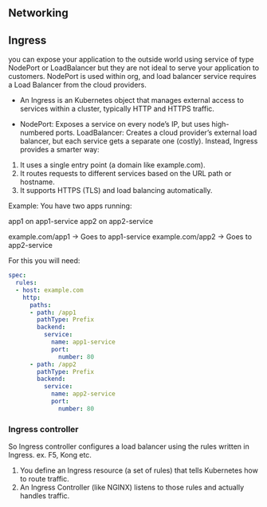 ## Networking



## Ingress

you can expose your application to the outside world using service of type NodePort or LoadBalancer but they are not ideal to serve your application to customers. NodePort is used within org, and load balancer service requires a Load Balancer from the cloud providers.

- An Ingress is an Kubernetes  object that manages external access to services within a cluster, typically HTTP and HTTPS traffic.

- NodePort: Exposes a service on every node’s IP, but uses high-numbered ports. LoadBalancer: Creates a cloud provider’s external load balancer, but each service gets a separate one (costly). Instead, Ingress provides a smarter way:
1. It uses a single entry point (a domain like example.com).
2. It routes requests to different services based on the URL path or hostname.
3. It supports HTTPS (TLS) and load balancing automatically.

Example: You have two apps running:

app1 on app1-service
app2 on app2-service

example.com/app1 → Goes to app1-service
example.com/app2 → Goes to app2-service

For this you will need:

```yaml
spec:
  rules:
  - host: example.com
    http:
      paths:
      - path: /app1
        pathType: Prefix
        backend:
          service:
            name: app1-service
            port:
              number: 80
      - path: /app2
        pathType: Prefix
        backend:
          service:
            name: app2-service
            port:
              number: 80
```

### Ingress controller
So Ingress controller configures a load balancer using the rules written in Ingress. ex. F5, Kong etc.

1. You define an Ingress resource (a set of rules) that tells Kubernetes how to route traffic.
2. An Ingress Controller (like NGINX) listens to those rules and actually handles traffic.
